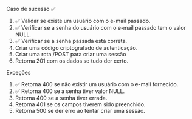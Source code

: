 Caso de sucesso ✅

1.  ✅ Validar se existe um usuário com o e-mail passado.
1.  ✅ Verificar se a senha do usuário com o e-mail passado tem o valor NULL.
1.  ✅ Verificar se a senha passada está correta.
1.  Criar uma código criptografado de autenticação.
1.  Criar uma rota /POST para criar uma sessão
1.  Retorna 201 com os dados se tudo der certo.

Exceções

1.  ✅ Retorna 400 se não existir um usuário com o e-mail fornecido.
1.  ✅ Retorna 400 se a senha tiver valor NULL.
1.  Retorna 400 se a senha tiver errada.
1.  Retorna 401 se os campos tiverem sido preenchido.
1.  Retorna 500 se der erro ao tentar criar uma sessão.
